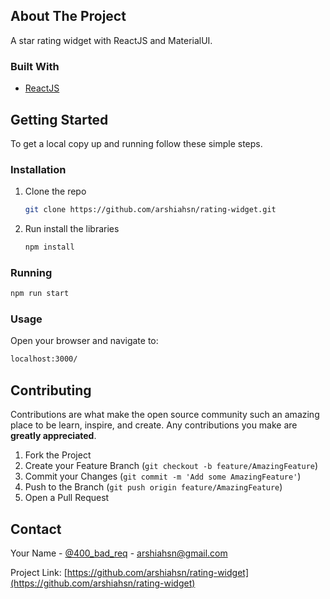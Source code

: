 ## About The Project

A star rating widget with ReactJS and MaterialUI.

### Built With

* [ReactJS](https://reactjs.org)



<!-- GETTING STARTED -->
## Getting Started

To get a local copy up and running follow these simple steps.


### Installation

1. Clone the repo
   ```sh
   git clone https://github.com/arshiahsn/rating-widget.git
   ```
2. Run install the libraries
   ```sh
   npm install
   ```
   
### Running

  ```sh
  npm run start
  ```
  
### Usage
Open your browser and navigate to:

  ```sh
  localhost:3000/
  ```


<!-- CONTRIBUTING -->
## Contributing

Contributions are what make the open source community such an amazing place to be learn, inspire, and create. Any contributions you make are **greatly appreciated**.

1. Fork the Project
2. Create your Feature Branch (`git checkout -b feature/AmazingFeature`)
3. Commit your Changes (`git commit -m 'Add some AmazingFeature'`)
4. Push to the Branch (`git push origin feature/AmazingFeature`)
5. Open a Pull Request





<!-- CONTACT -->
## Contact

Your Name - [@400_bad_req](https://twitter.com/400_bad_req) - arshiahsn@gmail.com

Project Link: [https://github.com/arshiahsn/rating-widget](https://github.com/arshiahsn/rating-widget)




<!-- MARKDOWN LINKS & IMAGES -->
<!-- https://www.markdownguide.org/basic-syntax/#reference-style-links -->
[contributors-shield]: https://img.shields.io/github/contributors/arshiahsn/repo.svg?style=for-the-badge
[contributors-url]: https://github.com/arshiahsn/repo/graphs/contributors
[forks-shield]: https://img.shields.io/github/forks/arshiahsn/repo.svg?style=for-the-badge
[forks-url]: https://github.com/arshiahsn/repo/network/members
[stars-shield]: https://img.shields.io/github/stars/arshiahsn/repo.svg?style=for-the-badge
[stars-url]: https://github.com/arshiahsn/repo/stargazers
[issues-shield]: https://img.shields.io/github/issues/arshiahsn/repo.svg?style=for-the-badge
[issues-url]: https://github.com/arshiahsn/repo/issues
[license-shield]: https://img.shields.io/github/license/arshiahsn/repo.svg?style=for-the-badge
[license-url]: https://github.com/arshiahsn/simple_api/blob/main/LICENSE
[linkedin-shield]: https://img.shields.io/badge/-LinkedIn-black.svg?style=for-the-badge&logo=linkedin&colorB=555
[linkedin-url]: https://linkedin.com/in/arshiahsn
